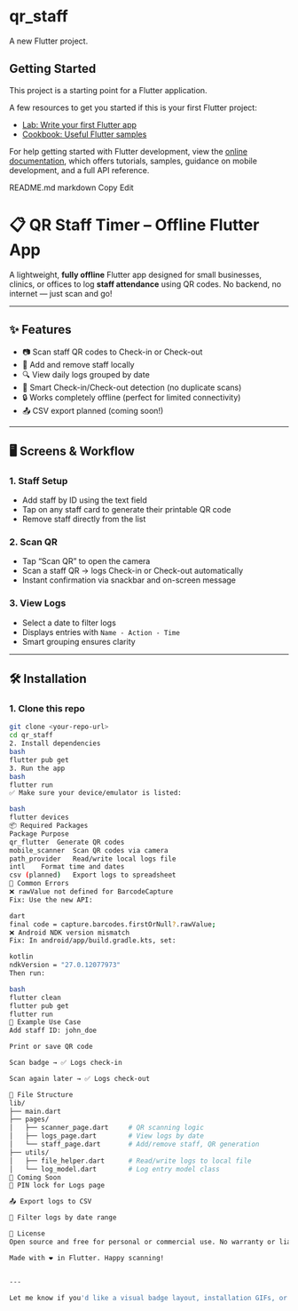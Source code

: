# qr_staff

A new Flutter project.

## Getting Started

This project is a starting point for a Flutter application.

A few resources to get you started if this is your first Flutter project:

- [Lab: Write your first Flutter app](https://docs.flutter.dev/get-started/codelab)
- [Cookbook: Useful Flutter samples](https://docs.flutter.dev/cookbook)

For help getting started with Flutter development, view the
[online documentation](https://docs.flutter.dev/), which offers tutorials,
samples, guidance on mobile development, and a full API reference.




README.md
markdown
Copy
Edit
# 📋 QR Staff Timer – Offline Flutter App

A lightweight, **fully offline** Flutter app designed for small businesses, clinics, or offices to log **staff attendance** using QR codes. No backend, no internet — just scan and go!

---

## ✨ Features

- 📷 Scan staff QR codes to Check-in or Check-out
- 🧑 Add and remove staff locally
- 🔍 View daily logs grouped by date
- 🧪 Smart Check-in/Check-out detection (no duplicate scans)
- 🔒 Works completely offline (perfect for limited connectivity)
- 📤 CSV export planned (coming soon!)

---

## 🖥️ Screens & Workflow

### 1. **Staff Setup**
- Add staff by ID using the text field
- Tap on any staff card to generate their printable QR code
- Remove staff directly from the list

### 2. **Scan QR**
- Tap “Scan QR” to open the camera
- Scan a staff QR → logs Check-in or Check-out automatically
- Instant confirmation via snackbar and on-screen message

### 3. **View Logs**
- Select a date to filter logs
- Displays entries with `Name - Action - Time`
- Smart grouping ensures clarity

---

## 🛠️ Installation

### 1. Clone this repo
```bash
git clone <your-repo-url>
cd qr_staff
2. Install dependencies
bash
flutter pub get
3. Run the app
bash
flutter run
✅ Make sure your device/emulator is listed:

bash
flutter devices
📦 Required Packages
Package	Purpose
qr_flutter	Generate QR codes
mobile_scanner	Scan QR codes via camera
path_provider	Read/write local logs file
intl	Format time and dates
csv (planned)	Export logs to spreadsheet
🚧 Common Errors
❌ rawValue not defined for BarcodeCapture
Fix: Use the new API:

dart
final code = capture.barcodes.firstOrNull?.rawValue;
❌ Android NDK version mismatch
Fix: In android/app/build.gradle.kts, set:

kotlin
ndkVersion = "27.0.12077973"
Then run:

bash
flutter clean
flutter pub get
flutter run
🧪 Example Use Case
Add staff ID: john_doe

Print or save QR code

Scan badge → ✅ Logs check-in

Scan again later → ✅ Logs check-out

📂 File Structure
lib/
├── main.dart
├── pages/
│   ├── scanner_page.dart     # QR scanning logic
│   ├── logs_page.dart        # View logs by date
│   └── staff_page.dart       # Add/remove staff, QR generation
├── utils/
│   ├── file_helper.dart      # Read/write logs to local file
│   └── log_model.dart        # Log entry model class
🔮 Coming Soon
🔐 PIN lock for Logs page

📤 Export logs to CSV

📅 Filter logs by date range

📃 License
Open source and free for personal or commercial use. No warranty or liability implied — use at your own discretion.

Made with ❤️ in Flutter. Happy scanning!


---

Let me know if you'd like a visual badge layout, installation GIFs, or a contr